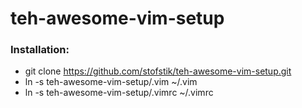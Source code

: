 # teh-awesome-vim-setup

### Installation:

- git clone https://github.com/stofstik/teh-awesome-vim-setup.git
- ln -s teh-awesome-vim-setup/.vim ~/.vim
- ln -s teh-awesome-vim-setup/.vimrc ~/.vimrc
